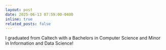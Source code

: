 ```yaml
---
layout: post
date: 2025-06-13 07:59:00-0400
inline: true
related_posts: false
---
```


I graduated from Caltech with a Bachelors in Computer Science and Minor in Information and Data Science!
